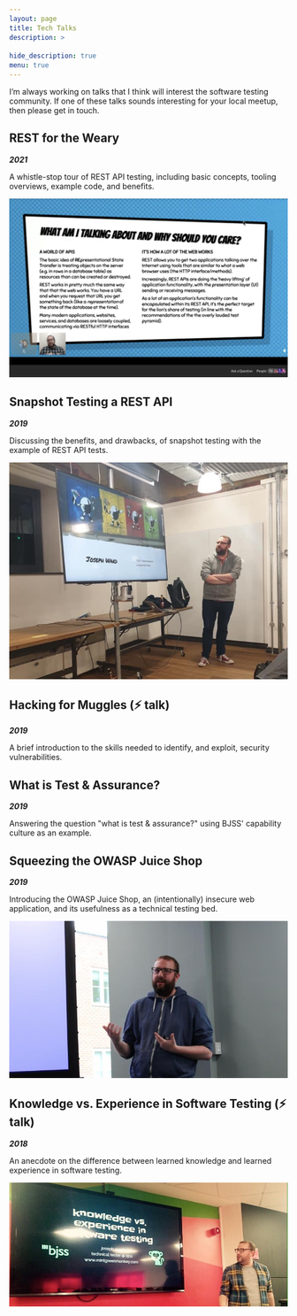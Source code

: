 ```yaml
---
layout: page
title: Tech Talks
description: >
   
hide_description: true
menu: true
---
```


I’m always working on talks that I think will interest the software testing community. If one of these talks sounds interesting for your local meetup, then please get in touch.

## REST for the Weary

***2021***

A whistle-stop tour of REST API testing, including basic concepts, tooling overviews, example code, and benefits.

![REST for the Weary](./assets/img/test-talks/rest-for-the-weary.jpeg)

## Snapshot Testing a REST API 

***2019***

Discussing the benefits, and drawbacks, of snapshot testing with the example of REST API tests.

![Snapshot Testing a REST API](./assets/img/test-talks/snapshot-testing.png)

## Hacking for Muggles (⚡️ talk)

***2019***

A brief introduction to the skills needed to identify, and exploit, security vulnerabilities. 

## What is Test & Assurance?

***2019***

Answering the question "what is test & assurance?" using BJSS' capability culture as an example.

## Squeezing the OWASP Juice Shop

***2019***

Introducing the OWASP Juice Shop, an (intentionally) insecure web application, and its usefulness as a technical testing bed.

![Squeezing the OWASP Juice Shop](./assets/img/test-talks/owasp-talk.jpeg)

## Knowledge vs. Experience in Software Testing (⚡️ talk)

***2018***

An anecdote on the difference between learned knowledge and learned experience in software testing.

![Knowledge vs. Experience in Software Testing](./assets/img/test-talks/knowledge-vs-experience.jpg)
